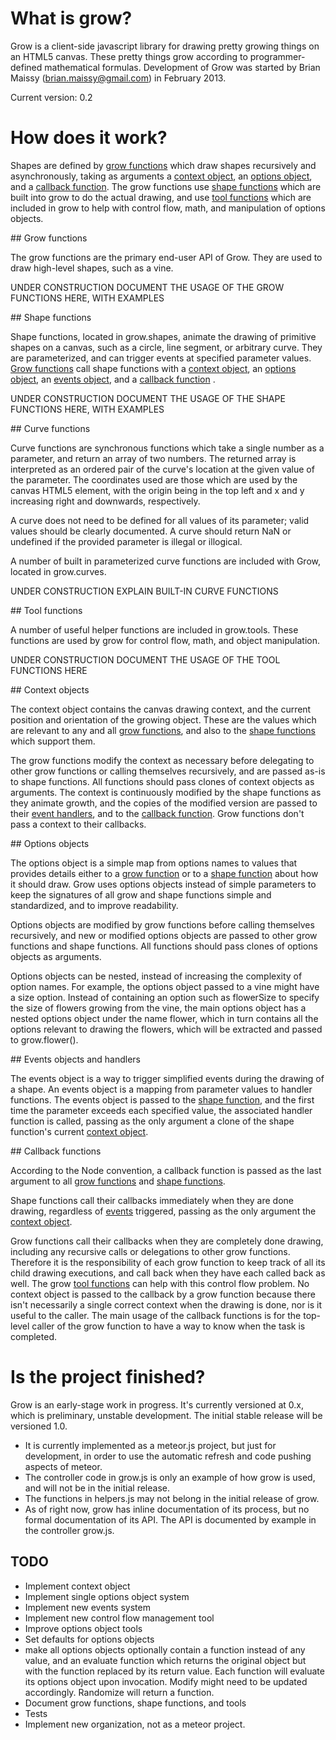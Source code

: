 # What is grow?

Grow is a client-side javascript library for drawing pretty growing things on 
an HTML5 canvas. These pretty things grow according to programmer-defined 
mathematical formulas. Development of Grow was started by Brian Maissy 
(brian.maissy@gmail.com) in February 2013.

Current version: 0.2

# How does it work? 

Shapes are defined by [grow functions](#grow_functions) which draw shapes 
recursively and asynchronously, taking as arguments a 
[context object](#context_objects), an [options object](#options_objects), and a 
[callback function](#callback_functions). The grow functions use 
[shape functions](#shape_functions) which are built into grow to do the 
actual drawing, and use [tool functions](#tool_functions) which are included in 
grow to help with control flow, math, and manipulation of options objects.

<a name="grow_functions" />
## Grow functions

The grow functions are the primary end-user API of Grow. They are used to draw
high-level shapes, such as a vine.

UNDER CONSTRUCTION
DOCUMENT THE USAGE OF THE GROW FUNCTIONS HERE, WITH EXAMPLES 

<a name="shape_functions" />
## Shape functions

Shape functions, located in grow.shapes, animate the drawing of primitive shapes
on a canvas, such as a circle, line segment, or arbitrary curve. They are 
parameterized, and can trigger events at specified parameter values. 
[Grow functions](#grow_functions) call shape functions with a 
[context object](#context_objects), an [options object](#options_objects), an 
[events object](#events), and a [callback function](#callback_functions)
.

UNDER CONSTRUCTION
DOCUMENT THE USAGE OF THE SHAPE FUNCTIONS HERE, WITH EXAMPLES

<a name="curve_functions" />
## Curve functions

Curve functions are synchronous functions which take a single number as a 
parameter, and return an array of two numbers. The returned array is interpreted
as an ordered pair of the curve's location at the given value of the parameter.
The coordinates used are those which are used by the canvas HTML5 element, with
the origin being in the top left and x and y increasing right and downwards,
respectively. 

A curve does not need to be defined for all values of its parameter; valid values 
should be clearly documented. A curve should return NaN or undefined if the 
provided parameter is illegal or illogical. 

A number of built in parameterized curve functions are included with Grow,
located in grow.curves.

UNDER CONSTRUCTION
EXPLAIN BUILT-IN CURVE FUNCTIONS

<a name="tool_functions" />
## Tool functions

A number of useful helper functions are included in grow.tools. These functions
are used by grow for control flow, math, and object manipulation.

UNDER CONSTRUCTION
DOCUMENT THE USAGE OF THE TOOL FUNCTIONS HERE

<a name="context_objects" />
## Context objects

The context object contains the canvas drawing context, and the current position
and orientation of the growing object. These are the values which are relevant 
to any and all [grow functions](#grow_functions), and also to the 
[shape functions](#shape_functions) which support them. 

The grow functions modify the context as necessary before delegating to other 
grow functions or calling themselves recursively, and are passed as-is to shape
functions. All functions should pass clones of context objects as arguments. 
The context is continuously modified by the shape functions as they animate 
growth, and the copies of the modified version are passed to their 
[event handlers](#events), and to the [callback function](#callback_functions). 
Grow functions don't pass a context to their callbacks.

<a name="options_objects" />
## Options objects

The options object is a simple map from options names to values that provides 
details either to a [grow function](#grow_functions) or to a 
[shape function](#shape_functions) about how it should draw. Grow uses options 
objects instead of simple parameters to keep the signatures of all grow and 
shape functions simple and standardized, and to improve readability. 

Options objects are modified by grow functions before calling themselves 
recursively, and new or modified options objects are passed to other grow 
functions and shape functions. All functions should pass clones of options 
objects as arguments. 

Options objects can be nested, instead of increasing the complexity of option 
names. For example, the options object passed to a vine might have a size
option. Instead of containing an option such as flowerSize to specify the size
of flowers growing from the vine, the main options object has a nested options 
object under the name flower, which in turn contains all the options relevant to
drawing the flowers, which will be extracted and passed to grow.flower().

<a name="events" />
## Events objects and handlers

The events object is a way to trigger simplified events during the drawing of a
shape. An events object is a mapping from parameter values to handler functions. 
The events object is passed to the [shape function](#shape_functions), and the 
first time the parameter exceeds each specified value, the associated handler 
function is called, passing as the only argument a clone of the shape function's
current [context object](#context_objects).

<a name="callback_functions" />
## Callback functions

According to the Node convention, a callback function is passed as the last
argument to all [grow functions](#grow_functions) and 
[shape functions](#shape_functions). 

Shape functions call their callbacks immediately when they are done drawing, 
regardless of [events](#events) triggered, passing as the only argument the 
[context object](#context_objects).

Grow functions call their callbacks when they are completely done drawing,
including any recursive calls or delegations to other grow functions. Therefore
it is the responsibility of each grow function to keep track of all its child
drawing executions, and call back when they have each called back as well. The
grow [tool functions](#tool_functions) can help with this control flow problem. 
No context object is passed to the callback by a grow function because there 
isn't necessarily a single correct context when the drawing is done, nor is it 
useful to the caller. The main usage of the callback functions is for the 
top-level caller of the grow function to have a way to know when the task is 
completed.

# Is the project finished?

Grow is an early-stage work in progress. It's currently versioned at 0.x, which
is preliminary, unstable development. The initial stable release will be 
versioned 1.0.

* It is currently implemented as a meteor.js project, but just for development, 
  in order to use the automatic refresh and code pushing aspects of meteor. 
* The controller code in grow.js is only an example of how grow is used, and 
  will not be in the initial release. 
* The functions in helpers.js may not belong in the initial release of grow.
* As of right now, grow has inline documentation of its process, but no formal 
  documentation of its API. The API is documented by example in the controller
  grow.js.

## TODO

* Implement context object
* Implement single options object system
* Implement new events system
* Implement new control flow management tool
* Improve options object tools
* Set defaults for options objects
* make all options objects optionally contain a function instead of any value, and an 
  evaluate function which returns the original object but with the function replaced 
  by its return value. Each function will evaluate its options object upon invocation.
  Modify might need to be updated accordingly. Randomize will return a function.
* Document grow functions, shape functions, and tools
* Tests
* Implement new organization, not as a meteor project.

